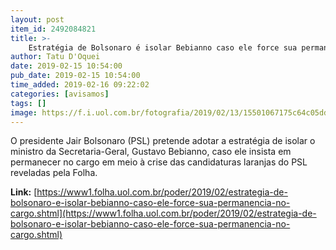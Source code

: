 ```yaml
---
layout: post
item_id: 2492084821
title: >-
    Estratégia de Bolsonaro é isolar Bebianno caso ele force sua permanência no cargo
author: Tatu D'Oquei
date: 2019-02-15 10:54:00
pub_date: 2019-02-15 10:54:00
time_added: 2019-02-16 09:22:02
categories: [avisamos]
tags: []
image: https://f.i.uol.com.br/fotografia/2019/02/13/15501067175c64c05ddac61_1550106717_3x2_rt.jpg
---
```


O presidente Jair Bolsonaro (PSL) pretende adotar a estratégia de isolar o ministro da Secretaria-Geral, Gustavo Bebianno, caso ele insista em permanecer no cargo em meio à crise das candidaturas laranjas do PSL reveladas pela Folha.

**Link:** [https://www1.folha.uol.com.br/poder/2019/02/estrategia-de-bolsonaro-e-isolar-bebianno-caso-ele-force-sua-permanencia-no-cargo.shtml](https://www1.folha.uol.com.br/poder/2019/02/estrategia-de-bolsonaro-e-isolar-bebianno-caso-ele-force-sua-permanencia-no-cargo.shtml)

